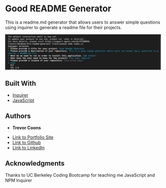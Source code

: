 # Good README Generator

This is a readme.md generator that allows users to answer simple questions using inquirer to generate a readme file for their projects.

![Screenshot](readme-generator.png)

## Built With

* [Inquirer]()
* [JavaScript](https://developer.mozilla.org/en-US/docs/Web/JavaScript)


## Authors

* **Trevor Coons** 

- [Link to Portfolio Site](https://trevcoons.github.io/trevors-portfolio/)
- [Link to Github](https://github.com/trevcoons)
- [Link to LinkedIn](www.linkedin.com/in/trevor-coons-2a948a104)

## Acknowledgments

Thanks to UC Berkeley Coding Bootcamp for teaching me JavaScript and NPM Inquirer

